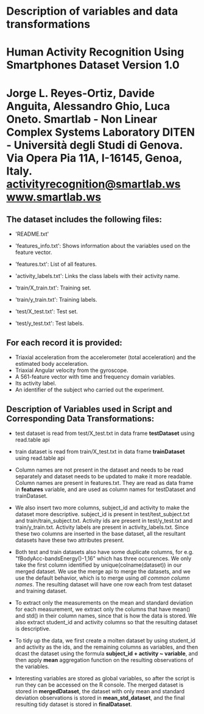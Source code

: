 # Description of variables and data transformations

Human Activity Recognition Using Smartphones Dataset
Version 1.0
==================================================================
Jorge L. Reyes-Ortiz, Davide Anguita, Alessandro Ghio, Luca Oneto.
Smartlab - Non Linear Complex Systems Laboratory
DITEN - Università degli Studi di Genova.
Via Opera Pia 11A, I-16145, Genoa, Italy.
activityrecognition@smartlab.ws
www.smartlab.ws
==================================================================

The dataset includes the following files:
-----------------------------------------

- 'README.txt'

- 'features_info.txt': Shows information about the variables used on the feature vector.

- 'features.txt': List of all features.

- 'activity_labels.txt': Links the class labels with their activity name.

- 'train/X_train.txt': Training set.

- 'train/y_train.txt': Training labels.

- 'test/X_test.txt': Test set.

- 'test/y_test.txt': Test labels.

For each record it is provided:
-------------------------------

- Triaxial acceleration from the accelerometer (total acceleration) and the estimated body acceleration.
- Triaxial Angular velocity from the gyroscope.
- A 561-feature vector with time and frequency domain variables.
- Its activity label.
- An identifier of the subject who carried out the experiment.


Description of Variables used in Script and Corresponding Data Transformations:
------------------------------------------------------------------------------

- test dataset is read from test/X_test.txt in data frame __testDataset__ using
  read.table api

- train dataset is read from train/X_test.txt in data frame __trainDataset__
  using read.table api

- Column names are not present in the dataset and needs to be read separately
  and dataset needs to be updated to make it more readable. Column names are
  present in features.txt. They are read as data frame in __features__ variable,
  and are used as column names for testDataset and trainDataset.

- We also insert two more columns, subject_id and activity to make the dataset
  more descriptive. subject_id is present in test/test_subject.txt and
  train/train_subject.txt. Activity ids are present in test/y_test.txt and
  train/y_train.txt. Activity labels are present in activity_labels.txt. Since
  these two columns are inserted in the base dataset, all the resultant datasets
  have these two attributes present.

- Both test and train datasets also have some duplicate columns, for e.g.
  "fBodyAcc-bandsEnergy()-1,16" which has three occurences. We only take the
  first column identified by unique(colname(dataset)) in our merged dataset. We
  use the merge api to merge the datasets, and we use the default behavior,
  which is to merge using _all common column names_. The resulting dataset will
  have one row each from test dataset and training dataset.

- To extract only the measurements on the mean and standard deviation for each
  measurement, we extract only the columns that have mean() and std() in their
  column names, since that is how the data is stored. We also extract student_id
  and activity columns so that the resulting dataset is descriptive.

- To tidy up the data, we first create a molten dataset by using student_id and
  activity as the ids, and the remaining columns as variables, and then dcast
  the dataset using the formula __subject_id + activity ~ variable__, and then
  apply __mean__ aggregation function on the resulting observations of the
  variables. 

- Interesting variables are stored as global variables, so after the script is
  run they can be accessed on the R console. The merged dataset is stored in
  __mergedDataset__, the dataset with only mean and standard deviation
  observations is stored in __mean\_std\_dataset__, and the final resulting tidy
  dataset is stored in __finalDataset__.

